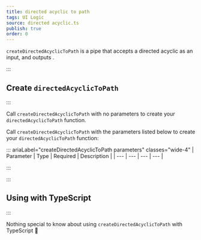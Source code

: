 ```yaml
---
title: directed acyclic to path
tags: UI Logic
source: directed acyclic.ts
publish: true
order: 0
---
```


`createDirectedAcyclicToPath` is a pipe that accepts a directed acyclic as an input, and outputs <!--TODO-->.


:::
## Create `directedAcyclicToPath`
:::

Call `createDirectedAcyclicToPath` with no parameters to create your `directedAcyclicToPath` function.

Call `createDirectedAcyclicToPath` with the parameters listed below to create your `directedAcyclicToPath` function:

::: ariaLabel="createDirectedAcyclicToPath parameters" classes="wide-4"
| Parameter | Type | Required | Description |
| --- | --- | --- | --- |

:::


:::
## Using with TypeScript
:::

Nothing special to know about using `createDirectedAcyclicToPath` with TypeScript 🚀
